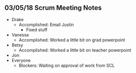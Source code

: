 ## 03/05/18 Scrum Meeting Notes

* Drake
    * Accomplished: Email Justin
         * Fixed stuff
* Vanessa
    * Accomplished: Worked a little bit on grad powerpoint
* Betsy
    * Accomplished: Worked a little bit on teacher powerpoint
* Jon
* Everyone
    * Blockers: Waiting on approval of work from SCL 